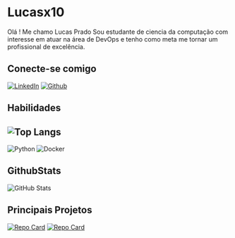 # Lucasx10
Olá ! Me chamo Lucas Prado Sou estudante de ciencia da computação com interesse em atuar na área de DevOps e tenho como meta me tornar um profissional de excelência. 

## Conecte-se comigo
[![LinkedIn](https://img.shields.io/badge/LinkedIn-000?style=for-the-badge&logo=linkedin&logoColor=0E76A8)](https://www.linkedin.com/in/lucasprado1/)
[![Github](https://img.shields.io/badge/Github-000?style=for-the-badge&logo=github&logoColor=0E76A8)](https://github.com/Lucasx10)

## Habilidades
![Top Langs](https://github-readme-stats-git-masterrstaa-rickstaa.vercel.app/api/top-langs/?username=lucasx10&layout=compact&bg_color=000&border_color=30A3DC&title_color=E94D5F&text_color=FFF)
----
![Python](https://img.shields.io/badge/Python-000?style=for-the-badge&logo=python)
![Docker](https://img.shields.io/badge/Docker-000?style=for-the-badge&logo=docker)

## GithubStats
![GitHub Stats](https://github-readme-stats.vercel.app/api?username=lucasx10&theme=transparent&bg_color=000&border_color=30A3DC&show_icons=true&icon_color=30A3DC&title_color=E94D5F&text_color=FFF)

## Principais Projetos
[![Repo Card](https://github-readme-stats.vercel.app/api/pin/?username=lucasx10&repo=sgc-project&bg_color=000&border_color=30A3DC&show_icons=true&icon_color=30A3DC&title_color=E94D5F&text_color=FFF)](https://github.com/Lucasx10/sgc-project)
[![Repo Card](https://github-readme-stats.vercel.app/api/pin/?username=lucasx10&repo=Chatbot-Telegram-Docker&bg_color=000&border_color=30A3DC&show_icons=true&icon_color=30A3DC&title_color=E94D5F&text_color=FFF)](https://github.com/Lucasx10/Chatbot-Telegram-Docker)
